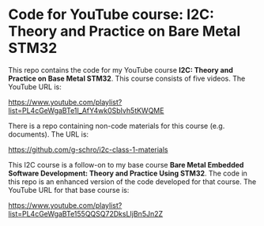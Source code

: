 Code for YouTube course: I2C: Theory and Practice on Bare Metal STM32
=====================================================================

This repo contains the code for my YouTube course **I2C: Theory and Practice on
Base Metal STM32**.  This course consists of five videos. The YouTube URL is:

https://www.youtube.com/playlist?list=PL4cGeWgaBTe1I_AfY4wk0SbIvh5tKWQME

There is a repo containing non-code materials for this course (e.g. documents).
The URL is:

https://github.com/g-schro/i2c-class-1-materials

This I2C course is a follow-on to my base course **Bare Metal Embedded Software
Development: Theory and Practice Using STM32**. The code in this repo is an
enhanced version of the code developed for that course. The YouTube URL for that
base course is:

https://www.youtube.com/playlist?list=PL4cGeWgaBTe155QQSQ72DksLIjBn5Jn2Z

